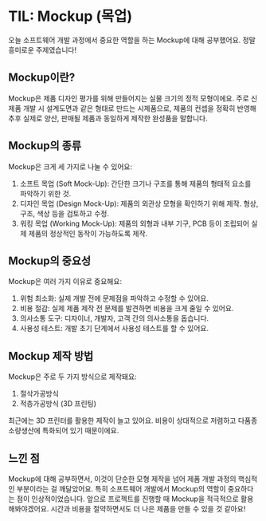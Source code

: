 # TIL: Mockup (목업)

오늘 소프트웨어 개발 과정에서 중요한 역할을 하는 Mockup에 대해 공부했어요. 정말 흥미로운 주제였습니다!

## Mockup이란?

Mockup은 제품 디자인 평가를 위해 만들어지는 실물 크기의 정적 모형이에요. 주로 신제품 개발 시 설계도면과 같은 형태로 만드는 시제품으로, 제품의 컨셉을 정확히 반영해 추후 실제로 양산, 판매될 제품과 동일하게 제작한 완성품을 말합니다.

## Mockup의 종류

Mockup은 크게 세 가지로 나눌 수 있어요:

1. 소프트 목업 (Soft Mock-Up): 간단한 크기나 구조를 통해 제품의 형태적 요소를 파악하기 위한 것.
2. 디자인 목업 (Design Mock-Up): 제품의 외관상 모형을 확인하기 위해 제작. 형상, 구조, 색상 등을 검토하고 수정.
3. 워킹 목업 (Working Mock-Up): 제품의 외형과 내부 기구, PCB 등이 조립되어 실제 제품의 정상적인 동작이 가능하도록 제작.

## Mockup의 중요성

Mockup은 여러 가지 이유로 중요해요:

1. 위험 최소화: 실제 개발 전에 문제점을 파악하고 수정할 수 있어요.
2. 비용 절감: 실제 제품 제작 전 문제를 발견하면 비용을 크게 줄일 수 있어요.
3. 의사소통 도구: 디자이너, 개발자, 고객 간의 의사소통을 돕습니다.
4. 사용성 테스트: 개발 초기 단계에서 사용성 테스트를 할 수 있어요.

## Mockup 제작 방법

Mockup은 주로 두 가지 방식으로 제작돼요:

1. 절삭가공방식
2. 적층가공방식 (3D 프린팅)

최근에는 3D 프린터를 활용한 제작이 늘고 있어요. 비용이 상대적으로 저렴하고 다품종 소량생산에 특화되어 있기 때문이에요.

## 느낀 점

Mockup에 대해 공부하면서, 이것이 단순한 모형 제작을 넘어 제품 개발 과정의 핵심적인 부분이라는 걸 깨달았어요. 특히 소프트웨어 개발에서 Mockup의 역할이 중요하다는 점이 인상적이었습니다. 앞으로 프로젝트를 진행할 때 Mockup을 적극적으로 활용해봐야겠어요. 시간과 비용을 절약하면서도 더 나은 제품을 만들 수 있을 것 같아요!